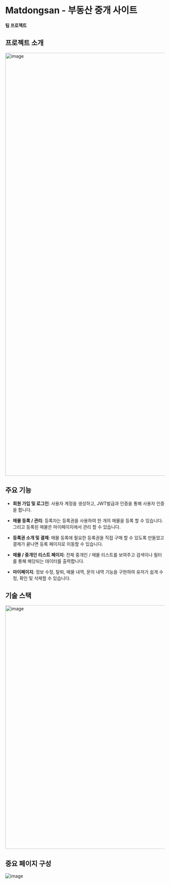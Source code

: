 # Matdongsan - 부동산 중개 사이트

**팀 프로젝트**

## 프로젝트 소개
<img width="1335" alt="image" src="https://github.com/user-attachments/assets/41f87fd9-24b2-4627-ae0c-f5851537eddf">


## 주요 기능

- **회원 가입 및 로그인**: 사용자 계정을 생성하고, JWT발급과 인증을 통해 사용자 인증을 합니다.
  
- **매물 등록 / 관리**: 등록자는 등록권을 사용하여 한 개의 매물을 등록 할 수 있습니다. 그리고 등록된 매물은 마이페이지에서 관리 할 수 있습니다.
  
- **등록권 소개 및 결제**: 매물 등록에 필요한 등록권을 직접 구매 할 수 있도록 만들었고 결제가 끝나면 등록 페이지로 이동할 수 있습니다.
  
- **매물 / 중개인 리스트 페이지**: 전체 중개인 / 매물 리스트를 보여주고 검색이나 필터를 통해 해당되는 데이터를 출력합니다.
  
- **마이페이지**: 정보 수정, 탈퇴, 매물 내역, 문의 내역 기능을 구현하여 유저가 쉽게 수정, 확인 및 삭제할 수 있습니다.

## 기술 스택
<img width="769" alt="image" src="https://github.com/user-attachments/assets/49b243bd-ca00-4e84-98dd-bb40dc754638">

## 중요 페이지 구성
![image](https://github.com/user-attachments/assets/da217e55-7b5a-46a8-b551-c1e63b17c387)


